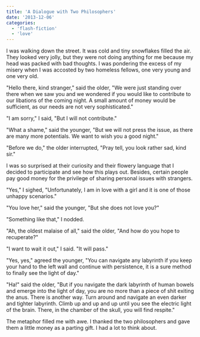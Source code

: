 ```yaml
---
title: 'A Dialogue with Two Philosophers'
date: '2013-12-06'
categories:
  - 'flash-fiction'
  - 'love'
---
```


I was walking down the street. It was cold and tiny snowflakes filled the air.
They looked very jolly, but they were not doing anything for me because my head
was packed with bad thoughts. I was pondering the excess of my misery when I was
accosted by two homeless fellows, one very young and one very old.

<!-- truncate -->

"Hello there, kind stranger," said the older, "We were just standing over there
when we saw you and we wondered if you would like to contribute to our libations
of the coming night. A small amount of money would be sufficient, as our needs
are not very sophisticated."

"I am sorry," I said, "But I will not contribute."

"What a shame," said the younger, "But we will not press the issue, as there are
many more potentials. We want to wish you a good night."

"Before we do," the older interrupted, "Pray tell, you look rather sad, kind
sir."

I was so surprised at their curiosity and their flowery language that I decided
to participate and see how this plays out. Besides, certain people pay good
money for the privilege of sharing personal issues with strangers.

"Yes," I sighed, "Unfortunately, I am in love with a girl and it is one of those
unhappy scenarios."

"You love her," said the younger, "But she does not love you?"

"Something like that," I nodded.

"Ah, the oldest malaise of all," said the older, "And how do you hope to
recuperate?"

"I want to wait it out," I said. "It will pass."

"Yes, yes," agreed the younger, "You can navigate any labyrinth if you keep your
hand to the left wall and continue with persistence, it is a sure method to
finally see the light of day."

"Ha!" said the older, "But if you navigate the dark labyrinth of human bowels
and emerge into the light of day, you are no more than a piece of shit exiting
the anus. There is another way. Turn around and navigate an even darker and
tighter labyrinth. Climb up and up and up until you see the electric light of
the brain. There, in the chamber of the skull, you will find respite."

The metaphor filled me with awe. I thanked the two philosophers and gave them a
little money as a parting gift. I had a lot to think about.
